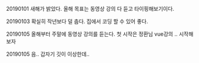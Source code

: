 20190101 새해가 밝았다. 올해 목표는 동영상 강의 다 듣고 타이핑해보기이다.

20190103 확실히 작년보다 덜 춥다. 집에서 코딩 할 수 있어 좋다. 

20190105 올해부터 주말에 동영상 강의를 듣는다. 첫 시작은 정환님 vue강의 .. 시작해보자

20190105 음.. 갑자기 깃이 이상한데..
